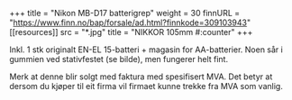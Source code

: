 +++
title = "Nikon MB-D17 batterigrep"
weight = 30
finnURL = "https://www.finn.no/bap/forsale/ad.html?finnkode=309103943"
[[resources]]
src = "*.jpg"
title = "NIKKOR 105mm  #:counter"
+++

Inkl. 1 stk originalt EN-EL 15-batteri + magasin for AA-batterier. Noen sår i gummien ved stativfestet (se bilde), men fungerer helt fint.

Merk at denne blir solgt med faktura med spesifisert MVA. Det betyr at dersom du kjøper til eit firma vil firmaet kunne trekke fra MVA som vanlig.